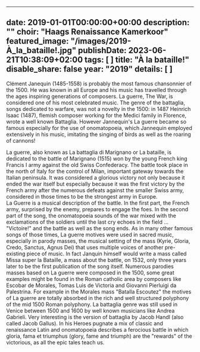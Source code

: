 
---
date: 2019-01-01T00:00:00+00:00
description: ""
choir: "Haags Renaissance Kamerkoor"
featured_image: "/images/2019-À_la_bataille!.jpg"
publishDate: 2023-06-21T10:38:09+02:00
tags: [
]
title: "À la bataille!"
disable_share: false
year: "2019"
details: [
]
---
Clément Janequin (1485-1558) is probably the most famous chansonnier of the 1500. He was known in all Europe and his music has travelled through the ages inspiring generations of composers. La guerre, The War, is considered one of his most celebrated music. The genre of the battaglia, songs dedicated to warfare, was not a novelty in the 1500: in 1487 Heinrich Isaac (1487), flemish composer working for the Medici family in Florence, wrote a well known Battaglia. However Jannequin's La guerre became so famous especially for the use of onomatopoeia, which Jannequin employed extensively in his music, imitating the singing of birds as well as the roaring of cannons!  

La guerre, also known as La battaglia di Marignano or La bataille, is dedicated to the battle of Marignano (1515) won by the young French king Francis I army against the old Swiss Confederacy. The battle took place in the north of Italy for the control of Milan, important gateway towards the Italian peninsula. It was considered a glorious victory not only because it ended the war itself but especially because it was the first victory by the French army after the numerous defeats against the smaller Swiss army, considered in those times to be the strongest army in Europe.  
La Guerre is a musical description of the battle. In the first part, the French army, surprised by the enemy, prepares to engage the foes. In the second part of the song, the onomatopoeia sounds of the war mixed with the exclamations of the soldiers until the last cry echoes in the field ... "Victoire!" and the battle as well as the song ends.
As in many other famous songs of those times, La guerre motives were used in sacred music, especially in parody masses, the musical setting of the mass (Kyrie, Gloria, Credo, Sanctus, Agnus Dei) that uses multiple voices of another pre-existing piece of music. In fact Janquin himself would write a mass called Missa super la Bataille, a mass about the battle, on 1532, only three years later to be the first publication of the song itself.
Numerous parodies masses based on La guerre were composed in the 1500, some great examples might be found in the Roman catholic area by composers like Escobar de Morales, Tomas Luìs de Victoria and Giovanni Pierluigi da Palestrina. For example in the Morales mass "Batalla Escoutez" the motives of La guerre are totally absorbed in the rich and well structured polyphony of the mid 1500 Roman polyphony.
La battaglia genre was still used in Venice between 1500 and 1600 by well known musicians like Andrea Gabrieli. Very interesting is the version of battaglia by Jacob Handl (also called Jacob Gallus). In his Heroes pugnate a mix of classic and renaissance Latin and onomatopoeia describes a ferocious battle in which gloria, fama et triumphus (glory, fame and triumph) are the "rewards" of the victorious, as all the epic tales teach us.
